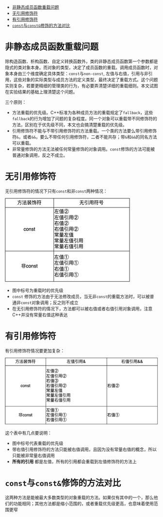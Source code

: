 - [非静态成员函数重载问题](#非静态成员函数重载问题)
- [无引用修饰符](#无引用修饰符)
- [有引用修饰符](#有引用修饰符)
- [`const`与`const&`修饰的方法对比](#const与const修饰的方法对比)



# 非静态成员函数重载问题

除构造函数、析构函数、自定义转换函数外，类的非静态成员函数第一个参数都是隐式的类对象本身。而对象的类型，决定了成员函数的重载。调用成员函数时，对象本身由三个维度确定具体类型：`const`与`non-const`, 左值与右值，引用与非引用，这些对象的实际类型与成员方法的定义类型，最终决定了重载方式。这个问题实则复杂，若要更精细的管理类的行为，有必要弄清楚详细的重载细则。本文试图在实验结果的基础上理清楚这个问题。

三个原则：
- 方法重载的优先级。C++标准为各种成员方法的重载规定了`fallback`，这些`fallback`的行为增加了问题的复杂程度。同一个对象可以重载带不同修饰符的方法，区别在于优先级不同，本文也会搞清楚重载的优先级。
- 引用修饰符不能与不带引用修饰符的方法重载。一个类的方法要么带引用修饰符`&`，或者`&&`，要么不带任何引用修饰符，二者不能共存；带`&`和`&&`的同名方法可以重载。
- 非常量修饰的方法无法被任何常量修饰的对象调用。`const`修饰的方法可能被普通对象调用，反之不成立。

# 无引用修饰符

无引用修饰符的情况下只有`const`和非`const`两种情况：

![Alt text](assets/noref.png)

- 图中标号为重载时的优先级
- `const` 修饰的方法由于无法修改成员，当无非`const`的重载方法时，可以被普通非`const`对象调用；反之则不成立
- 在无引用修饰符的情况下，方法都可以被右值或者右值引用对象调用，注意C++并没有常量右值这种表达

# 有引用修饰符

有引用修饰符情况要更加复杂：

![Alt text](assets/ref.png)

这个表中有几点要说明：

- 图中标号代表重载的优先级
- 带右值引用修饰符的方法只能被右值调用，且因为没有常量右值的概念，所以只能被非常量右值调用
- **所有的引用** 都是左值，所有的引用都会重载到左值修饰符的方法上

# `const`与`const&`修饰的方法对比

这两种方法是能被最大多数类型的对象重载的方法。如果仅有其中的一个，那么他们的功能相同；其他方法都是缩小范围的，或者重载优先级更高，也意味着使用范围更窄